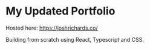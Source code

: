 # My Updated Portfolio

Hosted here: https://joshrichards.co/

Building from scratch using React, Typescript and CSS.
